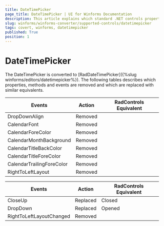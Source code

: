 ```yaml
---
title: DateTimePicker
page_title: DateTimePicker | UI for Winforms Documentation
description: This article explains which standard .NET controls properties are removed and which are replaced with similar equivalents. 
slug: winforms/winforms-converter/supported-controls/datetimepicker
tags: covert, winforms, datetimepicker
published: True
position: 1
---
```


# DateTimePicker

The DateTimePicker is converted to [RadDateTimePicker]({%slug  winforms/editors/datetimepicker%}). The following tables describes which properties, methods and events are removed and which are replaced with similar equivalents.

|Events|Action|RadControls Equivalent|
|---|---|---|
|DropDownAlign|Removed|   |
|CalendarFont|Removed|   |
|CalendarForeColor|Removed|   |
|CalendarMonthBackground|Removed|   |
|CalendarTitleBackColor|Removed|   |
|CalendarTitleForeColor|Removed|   |
|CalendarTrailingForeColor|Removed|   |
|RightToLeftLayout|Removed|   |

|Events|Action|RadControls Equivalent|
|---|---|---|
|CloseUp|Replaced|Closed|
|DropDown|Replaced|Opened|
|RightToLeftLayoutChanged|Removed|